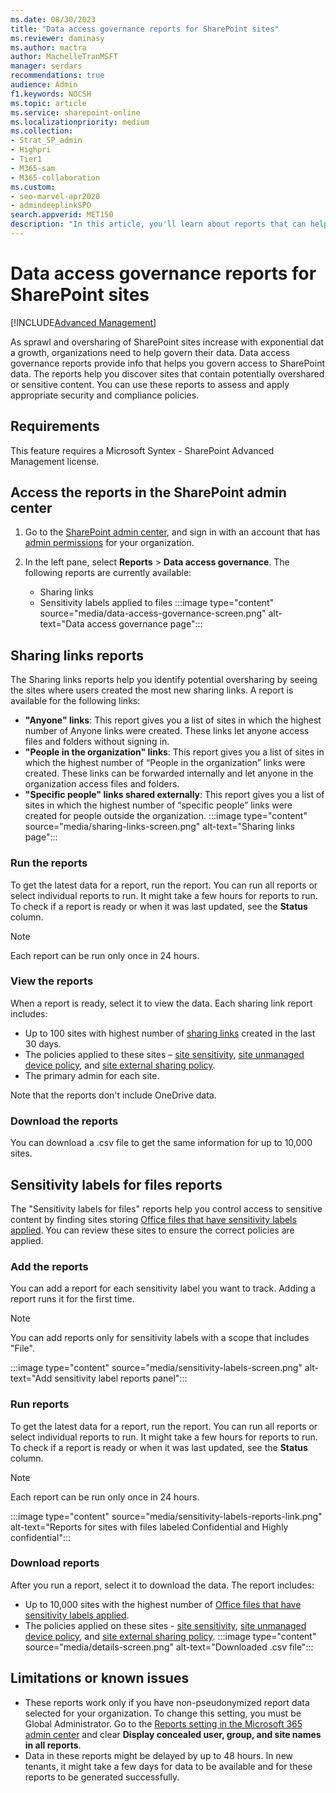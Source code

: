 ```yaml
---
ms.date: 08/30/2023
title: "Data access governance reports for SharePoint sites"
ms.reviewer: daminasy
ms.author: mactra
author: MachelleTranMSFT
manager: serdars
recommendations: true
audience: Admin
f1.keywords: NOCSH
ms.topic: article
ms.service: sharepoint-online
ms.localizationpriority: medium
ms.collection:  
- Strat_SP_admin
- Highpri
- Tier1
- M365-sam
- M365-collaboration
ms.custom:
- seo-marvel-apr2020
- admindeeplinkSPO
search.appverid: MET150
description: "In this article, you'll learn about reports that can help you govern access to data in SharePoint."
---
```


# Data access governance reports for SharePoint sites

[!INCLUDE[Advanced Management](includes/advanced-management.md)]

As sprawl and oversharing of SharePoint sites increase with exponential data growth, organizations need to help govern their data. Data access governance reports provide info that helps you govern access to SharePoint data. The reports help you discover sites that contain potentially overshared or sensitive content. You can use these reports to assess and apply appropriate security and compliance policies.

## Requirements

This feature requires a Microsoft Syntex - SharePoint Advanced Management license.

## Access the reports in the SharePoint admin center

1. Go to the <a href="https://go.microsoft.com/fwlink/?linkid=2185219" target="_blank">SharePoint admin center</a>, and sign in with an account that has [admin permissions](./sharepoint-admin-role.md) for your organization.
2. In the left pane, select **Reports** > **Data access governance**. The following reports are currently available:

   - Sharing links
   - Sensitivity labels applied to files
     :::image type="content" source="media/data-access-governance-screen.png" alt-text="Data access governance page":::

## Sharing links reports

The Sharing links reports help you identify potential oversharing by seeing the sites where users created the most new sharing links. A report is available for the following links:

- **"Anyone" links**: This report gives you a list of sites in which the highest number of Anyone links were created. These links let anyone access files and folders without signing in.
- **"People in the organization" links**: This report gives you a list of sites in which the highest number of “People in the organization” links were created. These links can be forwarded internally and let anyone in the organization access files and folders.
- **"Specific people" links shared externally**: This report gives you a list of sites in which the highest number of “specific people” links were created for people outside the organization.
:::image type="content" source="media/sharing-links-screen.png" alt-text="Sharing links page":::

### Run the reports

To get the latest data for a report, run the report. You can run all reports or select individual reports to run. It might take a few hours for reports to run. To check if a report is ready or when it was last updated, see the **Status** column.

> [!NOTE]
> Each report can be run only once in 24 hours.

### View the reports

When a report is ready, select it to view the data. Each sharing link report includes:

- Up to 100 sites with highest number of [sharing links](modern-experience-sharing-permissions.md) created in the last 30 days.
- The policies applied to these sites – [site sensitivity](/microsoft-365/compliance/sensitivity-labels-teams-groups-sites), [site unmanaged device policy](control-access-from-unmanaged-devices.md), and [site external sharing policy](external-sharing-overview.md).
- The primary admin for each site.

Note that the reports don't include OneDrive data.

### Download the reports

You can download a .csv file to get the same information for up to 10,000 sites.

## Sensitivity labels for files reports

The "Sensitivity labels for files" reports help you control access to sensitive content by finding sites storing [Office files that have sensitivity labels applied](/microsoft-365/compliance/sensitivity-labels-sharepoint-onedrive-files). You can review these sites to ensure the correct policies are applied.

### Add the reports

You can add a report for each sensitivity label you want to track. Adding a report runs it for the first time.  

> [!NOTE]
> You can add reports only for sensitivity labels with a scope that includes "File".

:::image type="content" source="media/sensitivity-labels-screen.png" alt-text="Add sensitivity label reports panel":::

### Run reports

To get the latest data for a report, run the report. You can run all reports or select individual reports to run. It might take a few hours for reports to run. To check if a report is ready or when it was last updated, see the **Status** column.

> [!NOTE]
> Each report can be run only once in 24 hours.

:::image type="content" source="media/sensitivity-labels-reports-link.png" alt-text="Reports for sites with files labeled Confidential and Highly confidential":::

### Download reports

After you run a report, select it to download the data. The report includes:

- Up to 10,000 sites with the highest number of [Office files that have sensitivity labels applied](/microsoft-365/compliance/sensitivity-labels-sharepoint-onedrive-files).
- The policies applied on these sites - [site sensitivity](/microsoft-365/compliance/sensitivity-labels-teams-groups-sites), [site unmanaged device policy](control-access-from-unmanaged-devices.md), and [site external sharing policy](external-sharing-overview.md).
:::image type="content" source="media/details-screen.png" alt-text="Downloaded .csv file":::

## Limitations or known issues

- These reports work only if you have non-pseudonymized report data selected for your organization. To change this setting, you must be Global Administrator. Go to the [Reports setting in the Microsoft 365 admin center](https://admin.microsoft.com/#/Settings/Services/:/Settings/L1/Reports) and clear **Display concealed user, group, and site names in all reports**.
- Data in these reports might be delayed by up to 48 hours. In new tenants, it might take a few days for data to be available and for these reports to be generated successfully.
